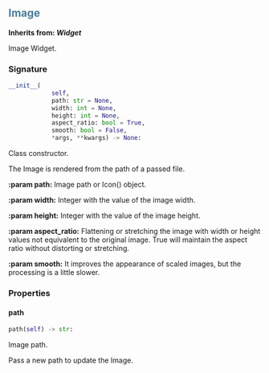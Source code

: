 

## <h2 style="color: #4d7c99;">Image</h2>


**Inherits from: _Widget_**

Image Widget.


### Signature

```python
__init__(
            self,
            path: str = None,
            width: int = None,
            height: int = None,
            aspect_ratio: bool = True,
            smooth: bool = False,
            *args, **kwargs) -> None:
```

Class constructor.

  The Image is rendered from the path of a passed file.

  
**:param path:** 
   Image path or Icon() object.
  
**:param width:** 
   Integer with the value of the image width.
  
**:param height:** 
   Integer with the value of the image height.
  
**:param aspect_ratio:** 
   Flattening or stretching the image with width or height values not 
   equivalent to the original image. True will maintain the aspect 
   ratio without distorting or stretching.
  
**:param smooth:** 
   It improves the appearance of scaled images, but the processing is 
   a little slower.
  


### Properties


#### path

```python
path(self) -> str:
```

Image path.

  Pass a new path to update the Image.
  
